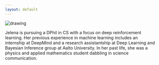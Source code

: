 ```yaml
---
layout: default
---
```


<img src="https://github.com/oxwhirl/home/blob/master/assets/img/jelena.png?raw=true" alt="drawing" class="portrait"/>

Jelena is pursuing a DPhil in CS with a focus on deep reinforcement learning.
Her previous experience in machine learning includes an internship at DeepMind
and a research assistantship at Deep Learning and Bayesian Inference group at Aalto University.
In her past life, she was a physics and applied mathematics student dabbling in science communication.